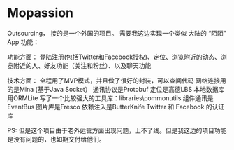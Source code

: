# Mopassion

Outsourcing， 接的是一个外国的项目。
需要我这边实现一个类似 大陆的 “陌陌” App 功能：

功能方面： 
登陆注册(包括Twitter和Facebook授权)、定位、浏览附近的动态、浏览附近的人、好友功能（关注和粉丝）、以及聊天功能

技术方面：
全程用了MVP模式，并且做了很好的封装，可以查阅代码
网络连接用的是Mina (基于Java Socket）
通讯协议是Protobuf
定位是高德LBS
本地数据库用ORMLite
写了一个比较强大的工具库：libraries\commonutils
组件通讯是EventBus
图片库是Fresco
依赖注入是ButterKnife
Twitter 和 Facebook 的认证库


PS: 但是这个项目由于老外运营方面出现问题，上不了线。但是我这边的项目功能是没有问题的，也如期交付给他们。
